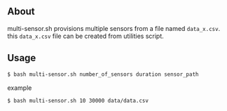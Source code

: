 ## About
multi-sensor.sh provisions multiple sensors from a file named `data_x.csv`. this `data_x.csv` file can be created from utilities script. 

## Usage
```bash
$ bash multi-sensor.sh number_of_sensors duration sensor_path
```
example
```bash
$ bash multi-sensor.sh 10 30000 data/data.csv
```

